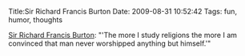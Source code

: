 Title:Sir Richard Francis Burton
Date: 2009-08-31 10:52:42
Tags: fun, humor, thoughts

[Sir Richard Francis Burton](http://www.quotationspage.com/quote/758.html):
"'The more I study religions the more I am convinced that man never worshipped
anything but himself.'"

